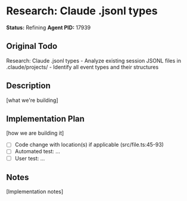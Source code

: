 # Research: Claude .jsonl types
**Status:** Refining
**Agent PID:** 17939

## Original Todo
Research: Claude .jsonl types
    - Analyze existing session JSONL files in .claude/projects/
    - Identify all event types and their structures

## Description
[what we're building]

## Implementation Plan
[how we are building it]
- [ ] Code change with location(s) if applicable (src/file.ts:45-93)
- [ ] Automated test: ...
- [ ] User test: ...

## Notes
[Implementation notes]